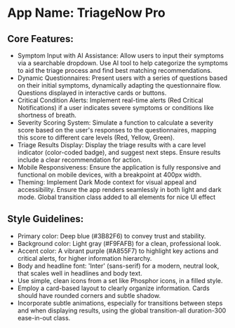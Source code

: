 # **App Name**: TriageNow Pro

## Core Features:

- Symptom Input with AI Assistance: Allow users to input their symptoms via a searchable dropdown. Use AI tool to help categorize the symptoms to aid the triage process and find best matching recommendations.
- Dynamic Questionnaires: Present users with a series of questions based on their initial symptoms, dynamically adapting the questionnaire flow. Questions displayed in interactive cards or buttons.
- Critical Condition Alerts: Implement real-time alerts (Red Critical Notifications) if a user indicates severe symptoms or conditions like shortness of breath.
- Severity Scoring System: Simulate a function to calculate a severity score based on the user's responses to the questionnaires, mapping this score to different care levels (Red, Yellow, Green).
- Triage Results Display: Display the triage results with a care level indicator (color-coded badge), and suggest next steps. Ensure results include a clear recommendation for action.
- Mobile Responsiveness: Ensure the application is fully responsive and functional on mobile devices, with a breakpoint at 400px width.
- Theming: Implement Dark Mode context for visual appeal and accessibility. Ensure the app renders seamlessly in both light and dark mode. Global transition class added to all elements for nice UI effect

## Style Guidelines:

- Primary color: Deep blue (#3B82F6) to convey trust and stability.
- Background color: Light gray (#F9FAFB) for a clean, professional look.
- Accent color: A vibrant purple (#A855F7) to highlight key actions and critical alerts, for higher information hierarchy.
- Body and headline font: 'Inter' (sans-serif) for a modern, neutral look, that scales well in headlines and body text.
- Use simple, clean icons from a set like Phosphor icons, in a filled style.
- Employ a card-based layout to clearly organize information. Cards should have rounded corners and subtle shadow.
- Incorporate subtle animations, especially for transitions between steps and when displaying results, using the global transition-all duration-300 ease-in-out class.